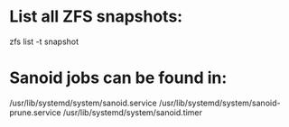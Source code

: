 # List all ZFS snapshots:
zfs list -t snapshot

# Sanoid jobs can be found in:
/usr/lib/systemd/system/sanoid.service
/usr/lib/systemd/system/sanoid-prune.service
/usr/lib/systemd/system/sanoid.timer